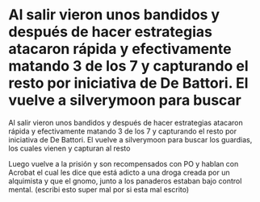 # Al salir vieron unos bandidos y después de hacer estrategias atacaron rápida y efectivamente matando 3 de los 7 y capturando el resto por iniciativa de De Battori. El vuelve a silverymoon para buscar 

Al salir vieron unos bandidos y después de hacer estrategias atacaron rápida y efectivamente matando 3 de los 7 y capturando el resto por iniciativa de De Battori. El vuelve a silverymoon para buscar los guardias, los cuales vienen y capturan al resto

Luego vuelve a la prisión y son recompensados con PO y hablan con Acrobat el cual les dice que está adicto a una droga creada por un alquimista y que el gnomo, junto a los panaderos estaban bajo control mental.
(escribi esto super mal por si esta mal escrito)

